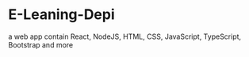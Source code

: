 # E-Leaning-Depi
a web app contain React, NodeJS, HTML, CSS, JavaScript, TypeScript, Bootstrap and more
